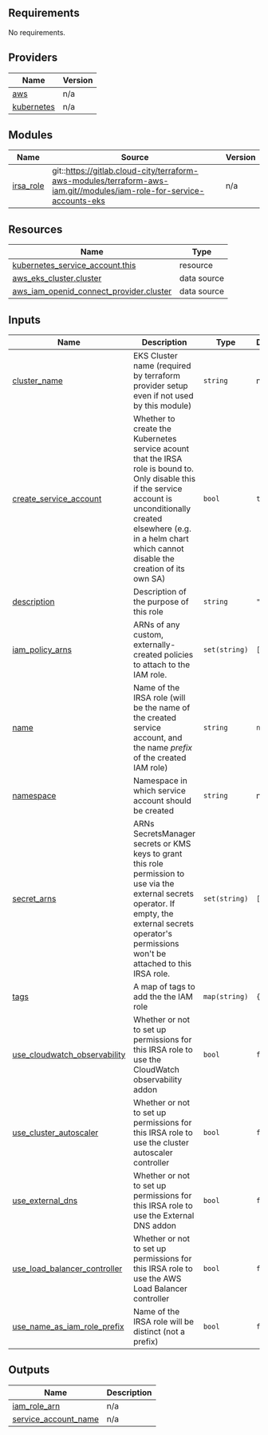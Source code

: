 <!-- BEGIN_TF_DOCS -->
## Requirements

No requirements.

## Providers

| Name | Version |
|------|---------|
| <a name="provider_aws"></a> [aws](#provider\_aws) | n/a |
| <a name="provider_kubernetes"></a> [kubernetes](#provider\_kubernetes) | n/a |

## Modules

| Name | Source | Version |
|------|--------|---------|
| <a name="module_irsa_role"></a> [irsa\_role](#module\_irsa\_role) | git::https://gitlab.cloud-city/terraform-aws-modules/terraform-aws-iam.git//modules/iam-role-for-service-accounts-eks | n/a |

## Resources

| Name | Type |
|------|------|
| [kubernetes_service_account.this](https://registry.terraform.io/providers/hashicorp/kubernetes/latest/docs/resources/service_account) | resource |
| [aws_eks_cluster.cluster](https://registry.terraform.io/providers/hashicorp/aws/latest/docs/data-sources/eks_cluster) | data source |
| [aws_iam_openid_connect_provider.cluster](https://registry.terraform.io/providers/hashicorp/aws/latest/docs/data-sources/iam_openid_connect_provider) | data source |

## Inputs

| Name | Description | Type | Default | Required |
|------|-------------|------|---------|:--------:|
| <a name="input_cluster_name"></a> [cluster\_name](#input\_cluster\_name) | EKS Cluster name (required by terraform provider setup even if not used by this module) | `string` | n/a | yes |
| <a name="input_create_service_account"></a> [create\_service\_account](#input\_create\_service\_account) | Whether to create the Kubernetes service acount that the IRSA role is bound to. Only disable this if the service account is unconditionally created elsewhere (e.g. in a helm chart which cannot disable the creation of its own SA) | `bool` | `true` | no |
| <a name="input_description"></a> [description](#input\_description) | Description of the purpose of this role | `string` | `""` | no |
| <a name="input_iam_policy_arns"></a> [iam\_policy\_arns](#input\_iam\_policy\_arns) | ARNs of any custom, externally-created policies to attach to the IAM role. | `set(string)` | `[]` | no |
| <a name="input_name"></a> [name](#input\_name) | Name of the IRSA role (will be the name of the created service account, and the name *prefix* of the created IAM role) | `string` | `null` | no |
| <a name="input_namespace"></a> [namespace](#input\_namespace) | Namespace in which service account should be created | `string` | n/a | yes |
| <a name="input_secret_arns"></a> [secret\_arns](#input\_secret\_arns) | ARNs SecretsManager secrets or KMS keys to grant this role permission to use via the external secrets operator. If empty, the external secrets operator's permissions won't be attached to this IRSA role. | `set(string)` | `[]` | no |
| <a name="input_tags"></a> [tags](#input\_tags) | A map of tags to add the the IAM role | `map(string)` | `{}` | no |
| <a name="input_use_cloudwatch_observability"></a> [use\_cloudwatch\_observability](#input\_use\_cloudwatch\_observability) | Whether or not to set up permissions for this IRSA role to use the CloudWatch observability addon | `bool` | `false` | no |
| <a name="input_use_cluster_autoscaler"></a> [use\_cluster\_autoscaler](#input\_use\_cluster\_autoscaler) | Whether or not to set up permissions for this IRSA role to use the cluster autoscaler controller | `bool` | `false` | no |
| <a name="input_use_external_dns"></a> [use\_external\_dns](#input\_use\_external\_dns) | Whether or not to set up permissions for this IRSA role to use the External DNS addon | `bool` | `false` | no |
| <a name="input_use_load_balancer_controller"></a> [use\_load\_balancer\_controller](#input\_use\_load\_balancer\_controller) | Whether or not to set up permissions for this IRSA role to use the AWS Load Balancer controller | `bool` | `false` | no |
| <a name="input_use_name_as_iam_role_prefix"></a> [use\_name\_as\_iam\_role\_prefix](#input\_use\_name\_as\_iam\_role\_prefix) | Name of the IRSA role will be distinct (not a prefix) | `bool` | `false` | no |

## Outputs

| Name | Description |
|------|-------------|
| <a name="output_iam_role_arn"></a> [iam\_role\_arn](#output\_iam\_role\_arn) | n/a |
| <a name="output_service_account_name"></a> [service\_account\_name](#output\_service\_account\_name) | n/a |
<!-- END_TF_DOCS -->